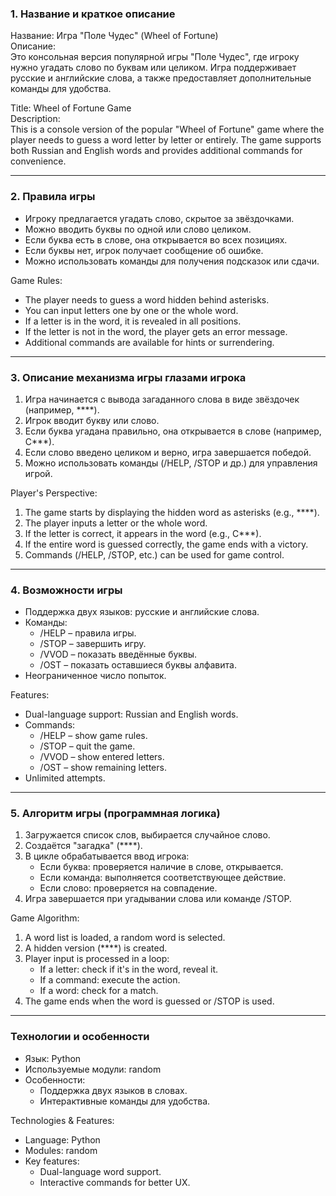 ### 1. Название и краткое описание  
Название: Игра "Поле Чудес" (Wheel of Fortune)  
Описание:  
Это консольная версия популярной игры "Поле Чудес", где игроку нужно угадать слово по буквам или целиком. Игра поддерживает русские и английские слова, а также предоставляет дополнительные команды для удобства.  

Title: Wheel of Fortune Game  
Description:  
This is a console version of the popular "Wheel of Fortune" game where the player needs to guess a word letter by letter or entirely. The game supports both Russian and English words and provides additional commands for convenience.  

---

### 2. Правила игры  
- Игроку предлагается угадать слово, скрытое за звёздочками.  
- Можно вводить буквы по одной или слово целиком.  
- Если буква есть в слове, она открывается во всех позициях.  
- Если буквы нет, игрок получает сообщение об ошибке.  
- Можно использовать команды для получения подсказок или сдачи.  

Game Rules:  
- The player needs to guess a word hidden behind asterisks.  
- You can input letters one by one or the whole word.  
- If a letter is in the word, it is revealed in all positions.  
- If the letter is not in the word, the player gets an error message.  
- Additional commands are available for hints or surrendering.  

---

### 3. Описание механизма игры глазами игрока  
1. Игра начинается с вывода загаданного слова в виде звёздочек (например, ****).  
2. Игрок вводит букву или слово.  
3. Если буква угадана правильно, она открывается в слове (например, С***).  
4. Если слово введено целиком и верно, игра завершается победой.  
5. Можно использовать команды (/HELP, /STOP и др.) для управления игрой.  

Player's Perspective:  
1. The game starts by displaying the hidden word as asterisks (e.g., ****).  
2. The player inputs a letter or the whole word.  
3. If the letter is correct, it appears in the word (e.g., C***).  
4. If the entire word is guessed correctly, the game ends with a victory.  
5. Commands (/HELP, /STOP, etc.) can be used for game control.  

---

### 4. Возможности игры  
- Поддержка двух языков: русские и английские слова.  
- Команды:  
  - /HELP – правила игры.  
  - /STOP – завершить игру.  
  - /VVOD – показать введённые буквы.  
  - /OST – показать оставшиеся буквы алфавита.  
- Неограниченное число попыток.  

Features:  
- Dual-language support: Russian and English words.  
- Commands:  
  - /HELP – show game rules.  
  - /STOP – quit the game.  
  - /VVOD – show entered letters.  
  - /OST – show remaining letters.  
- Unlimited attempts.  

---

### 5. Алгоритм игры (программная логика)  
1. Загружается список слов, выбирается случайное слово.  
2. Создаётся "загадка" (****).  
3. В цикле обрабатывается ввод игрока:  
   - Если буква: проверяется наличие в слове, открывается.  
   - Если команда: выполняется соответствующее действие.  
   - Если слово: проверяется на совпадение.  
4. Игра завершается при угадывании слова или команде /STOP.  

Game Algorithm:  
1. A word list is loaded, a random word is selected.  
2. A hidden version (****) is created.  
3. Player input is processed in a loop:  
   - If a letter: check if it's in the word, reveal it.  
   - If a command: execute the action.  
   - If a word: check for a match.  
4. The game ends when the word is guessed or /STOP is used.  

---

### Технологии и особенности  
- Язык: Python  
- Используемые модули: random  
- Особенности:  
  - Поддержка двух языков в словах.  
  - Интерактивные команды для удобства.  

Technologies & Features:  
- Language: Python  
- Modules: random  
- Key features:  
  - Dual-language word support.  
  - Interactive commands for better UX.
